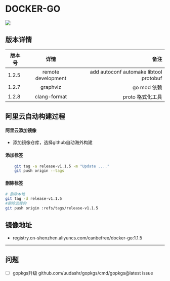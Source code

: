 ﻿<!--
 * @Author: your name
 * @Date: 2020-02-27 12:42:45
 * @LastEditTime: 2020-03-03 16:21:01
 * @LastEditors: Please set LastEditors
 * @Description: In User Settings Edit
 * @FilePath: \docker-go\README.md
 -->
# DOCKER-GO

![](https://img.shields.io/static/v1?label=vscode&message=go&color=yellow)

## 版本详情

| 版本号        | 详情         | 备注  |
| ------------- |:-------------:| -----:|
| 1.2.5 | remote development | add autoconf automake libtool  protobuf |
| 1.2.7 | graphviz | go mod 依赖 |
| 1.2.8 | clang-format | proto 格式化工具  |

## 阿里云自动构建过程

#### 阿里云添加镜像

- 添加镜像仓库，选择github自动海外构建

#### 添加标签

```bash
    git tag -a release-v1.1.5 -m "Update ...."
    git push origin --tags
```

#### 删除标签

```bash
# 删除本地
git tag -d release-v1.1.5
#删除远程的
git push origin :refs/tags/release-v1.1.5
```

## 镜像地址

- registry.cn-shenzhen.aliyuncs.com/canbefree/docker-go:1.1.5

---

## 问题

- [ ] gopkgs升级 github.com/uudashr/gopkgs/cmd/gopkgs@latest issue
